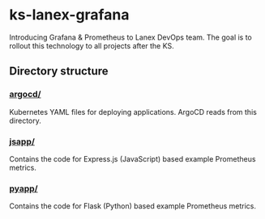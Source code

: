 # ks-lanex-grafana
Introducing Grafana & Prometheus to Lanex DevOps team. The goal is to rollout this technology to all projects after the KS.

## Directory structure
### [argocd/](./argocd)
Kubernetes YAML files for deploying applications. ArgoCD reads from this directory.

### [jsapp/](./jsapp)
Contains the code for Express.js (JavaScript) based example Prometheus metrics.

### [pyapp/](./pyapp)
Contains the code for Flask (Python) based example Prometheus metrics.

